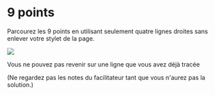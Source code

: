 # 9 points

Parcourez les 9 points en utilisant seulement quatre lignes droites sans enlever votre stylet de la page.

![](https://github.com/supportingami/sami-maths-club/blob/master/maths-club-pack/images/9-dots.png?raw=true)

Vous ne pouvez pas revenir sur une ligne que vous avez déjà tracée

(Ne regardez pas les notes du facilitateur tant que vous n'aurez pas la solution.)
